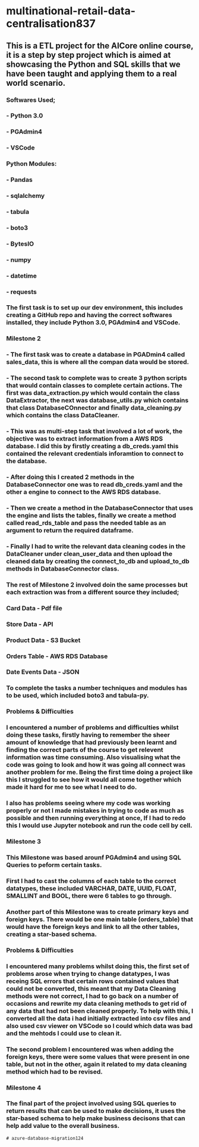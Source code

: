 # multinational-retail-data-centralisation837

## This is a ETL project for the AICore online course, it is a step by step project which is aimed at showcasing the Python and SQL skills that we have been taught and applying them to a real world scenario.

### Softwares Used;
### - Python 3.0
### - PGAdmin4
### - VSCode

### Python Modules:
### - Pandas
### - sqlalchemy
### - tabula
### - boto3
### - BytesIO
### - numpy
### - datetime
### - requests

### The first task is to set up our dev environment, this includes creating a GitHub repo and having the correct softwares installed, they include Python 3.0, PGAdmin4 and VSCode.

### Milestone 2
### - The first task was to create a database in PGADmin4 called sales_data, this is where all the compan data would be stored.

### - The second task to complete was to create 3 python scripts that would contain classes to complete certain actions. The first was data_extraction.py which would contain the class DataExtractor, the next was database_utils.py which contains that class DatabaseCOnnector and finally data_cleaning.py which contains the class DataCleaner.

### - This was as multi-step task that involved a lot of work, the objective was to extract information from a AWS RDS database. I did this by firstly creating a db_creds.yaml this contained the relevant credentials inforamtion to connect to the database.

### - After doing this I created 2 methods in the DatabaseConnector one was to read db_creds.yaml and the other a engine to connect to the AWS RDS database.

### - Then we create a method in the DatabaseConnector that uses the engine and lists the tables, finally we create a method called read_rds_table and pass the needed table as an argument to return the required dataframe.

### - Finally I had to write the relevant data cleaning codes in the DataCleaner under clean_user_data and then upload the cleaned data by creating the connect_to_db and upload_to_db methods in DatabaseConnector class.

### The rest of Milestone 2 involved doin the same processes but each extraction was from a different source they included;
### Card Data - Pdf file
### Store Data - API
### Product Data - S3 Bucket
### Orders Table - AWS RDS Database
### Date Events Data - JSON

### To complete the tasks a number techniques and modules has to be used, which included boto3 and tabula-py.

### Problems & Difficulties
### I encountered a number of problems and difficulties whilst doing these tasks, firstly having to remember the sheer amount of knowledge that had previously been learnt and finding the correct parts of the course to get relevent information was time consuming. Also visualising what the code was going to look and how it was going all connect was another problem for me. Being the first time doing a project like this I struggled to see how it would all come together which made it hard for me to see what I need to do.

### I also has problems seeing where my code was working properly or not I made mistakes in trying to code as much as possible and then running everything at once, If I had to redo this I would use Jupyter notebook and run the code cell by cell.

### Milestone 3
### This Milestone was based arounf PGAdmin4 and using SQL Queries to peform certain tasks.
### First I had to cast the columns of each table to the correct datatypes, these included VARCHAR, DATE, UUID, FLOAT, SMALLINT and BOOL, there were 6 tables to go through.
### Another part of this Milestone was to create primary keys and foreign keys. There would be one main table (orders_table) that would have the foreign keys and link to all the other tables, creating a star-based schema.

### Problems & Difficulties
### I encountered many problems whilst doing this, the first set of problems arose when trying to change datatypes, I was receing SQL errors that certain rows contained values that could not be converted, this meant that my Data Cleaning methods were not correct, I had to go back on a number of occasions and rewrite my data cleaning methods to get rid of any data that had not been cleaned properly. To help with this, I converted all the data i had initially extracted into csv files and also used csv viewer on VSCode so I could which data was bad and the mehtods I could use to clean it.
### The second problem I encountered was when adding the foreign keys, there were some values that were present in one table, but not in the other, again it related to my data cleaning method which had to be revised.

### Milestone 4
### The final part of the project involved using SQL queries to return results that can be used to make decisions, it uses the star-based schema to help make business decisons that can help add value to the overall business.
    # azure-database-migration124
